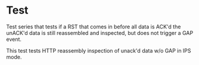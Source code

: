 Test
====

Test series that tests if a RST that comes in before all data is ACK'd the
unACK'd data is still reassembled and inspected, but does not trigger a GAP
event.

This test tests HTTP reassembly inspection of unack'd data w/o GAP in IPS mode.
